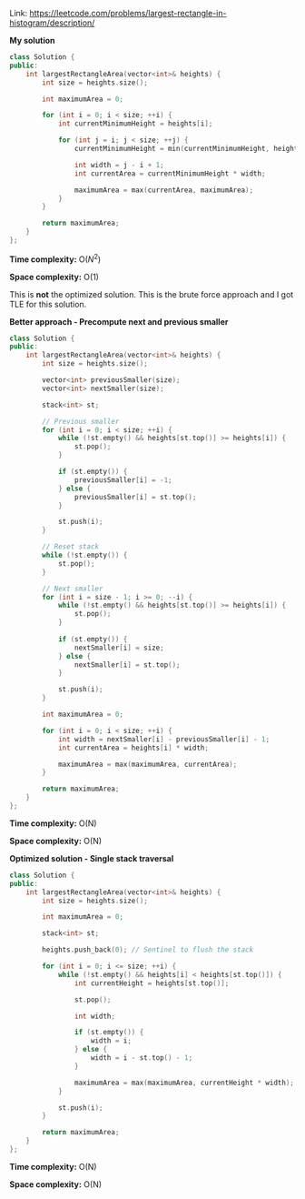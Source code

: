 Link: https://leetcode.com/problems/largest-rectangle-in-histogram/description/

**My solution**

```cpp
class Solution {
public:
    int largestRectangleArea(vector<int>& heights) {
        int size = heights.size();

        int maximumArea = 0;

        for (int i = 0; i < size; ++i) {
            int currentMinimumHeight = heights[i];

            for (int j = i; j < size; ++j) {
                currentMinimumHeight = min(currentMinimumHeight, heights[j]);

                int width = j - i + 1;
                int currentArea = currentMinimumHeight * width;

                maximumArea = max(currentArea, maximumArea);
            }
        }

        return maximumArea;
    }
};
```

**Time complexity:** O($N^{2}$)

**Space complexity:** O(1)

This is **not** the optimized solution. This is the brute force approach and I got TLE for this solution.

**Better approach - Precompute next and previous smaller**

```cpp
class Solution {
public:
    int largestRectangleArea(vector<int>& heights) {
        int size = heights.size();

        vector<int> previousSmaller(size);
        vector<int> nextSmaller(size);

        stack<int> st;

        // Previous smaller
        for (int i = 0; i < size; ++i) {
            while (!st.empty() && heights[st.top()] >= heights[i]) {
                st.pop();
            }

            if (st.empty()) {
                previousSmaller[i] = -1;
            } else {
                previousSmaller[i] = st.top();
            }

            st.push(i);
        }

        // Reset stack
        while (!st.empty()) {
            st.pop();
        }

        // Next smaller
        for (int i = size - 1; i >= 0; --i) {
            while (!st.empty() && heights[st.top()] >= heights[i]) {
                st.pop();
            }
            
            if (st.empty()) {
                nextSmaller[i] = size;
            } else {
                nextSmaller[i] = st.top();
            }

            st.push(i);
        }

        int maximumArea = 0;

        for (int i = 0; i < size; ++i) {
            int width = nextSmaller[i] - previousSmaller[i] - 1;
            int currentArea = heights[i] * width;

            maximumArea = max(maximumArea, currentArea);
        }

        return maximumArea;
    }
};
```

**Time complexity:** O(N)

**Space complexity:** O(N)

**Optimized solution - Single stack traversal**

```cpp
class Solution {
public:
    int largestRectangleArea(vector<int>& heights) {
        int size = heights.size();

        int maximumArea = 0;

        stack<int> st;

        heights.push_back(0); // Sentinel to flush the stack

        for (int i = 0; i <= size; ++i) {
            while (!st.empty() && heights[i] < heights[st.top()]) {
                int currentHeight = heights[st.top()];

                st.pop();

                int width;

                if (st.empty()) {
                    width = i;
                } else {
                    width = i - st.top() - 1;
                } 

                maximumArea = max(maximumArea, currentHeight * width);
            }

            st.push(i);
        }

        return maximumArea;
    }
};
```

**Time complexity:** O(N)

**Space complexity:** O(N)